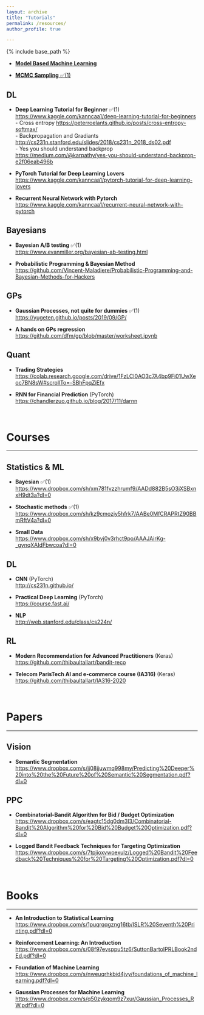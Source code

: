 ```yaml
---
layout: archive
title: "Tutorials"
permalink: /resources/
author_profile: true

---
```


{% include base_path %}


+ [**Model Based Machine Learning**](http://www.mbmlbook.com/toc.html)

+ [**MCMC Sampling** ✅(1)](https://twiecki.io/blog/2015/11/10/mcmc-sampling/)

## DL

+ **Deep Learning Tutorial for Beginner** ✅(1)
<br> https://www.kaggle.com/kanncaa1/deep-learning-tutorial-for-beginners
     <br> - Cross entropy https://peterroelants.github.io/posts/cross-entropy-softmax/
     <br> - Backpropagation and Gradiants http://cs231n.stanford.edu/slides/2018/cs231n_2018_ds02.pdf
     <br> - Yes you should understand backprop https://medium.com/@karpathy/yes-you-should-understand-backprop-e2f06eab496b

+ **PyTorch Tutorial for Deep Learning Lovers**
<br> https://www.kaggle.com/kanncaa1/pytorch-tutorial-for-deep-learning-lovers

+ **Recurrent Neural Network with Pytorch**
<br> https://www.kaggle.com/kanncaa1/recurrent-neural-network-with-pytorch

## Bayesians

+ **Bayesian A/B testing** ✅(1)
<br> https://www.evanmiller.org/bayesian-ab-testing.html

+ **Probabilistic Programming & Bayesian Method**
<br> https://github.com/Vincent-Maladiere/Probabilistic-Programming-and-Bayesian-Methods-for-Hackers

## GPs

+ **Gaussian Processes, not quite for dummies** ✅(1)
<br> https://yugeten.github.io/posts/2019/09/GP/

+ **A hands on GPs regression**
<br> https://github.com/dfm/gp/blob/master/worksheet.ipynb

## Quant

+ **Trading Strategies**
<br> https://colab.research.google.com/drive/1FzLCI0AO3c7A4bp9Fi01UwXeoc7BN8sW#scrollTo=-SBhFpqZiEfx

+ **RNN for Financial Prediction** (PyTorch)
<br> https://chandlerzuo.github.io/blog/2017/11/darnn

<br>

# Courses 
-------

## Statistics & ML

+ **Bayesian** ✅(1)
<br> https://www.dropbox.com/sh/xm781fvzzhrumf9/AADd882B5sO3jXSBxnxH9dt3a?dl=0

+ **Stochastic methods** ✅(1)
<br> https://www.dropbox.com/sh/kz9cmoziy5hfrk7/AABe0MfCRAPRtZ90BBmRftV4a?dl=0

+ **Small Data**
<br> https://www.dropbox.com/sh/x9bvj0v3rhct9po/AAAJAirKg-_gynqXAIdFbwcoa?dl=0

## DL

+ **CNN** (PyTorch)
<br> http://cs231n.github.io/ 

+ **Practical Deep Learning** (PyTorch)
<br> https://course.fast.ai/

+ **NLP**
<br> http://web.stanford.edu/class/cs224n/

## RL

+ **Modern Recommendation for Advanced Practitioners** (Keras)
<br> https://github.com/thibaultallart/bandit-reco

+ **Telecom ParisTech AI and e-commerce course (IA316)** (Keras)
<br> https://github.com/thibaultallart/IA316-2020

<br>

# Papers
------

## Vision

+ **Semantic Segmentation**
<br> https://www.dropbox.com/s/jj08jjuwmq998my/Predicting%20Deeper%20into%20the%20Future%20of%20Semantic%20Segmentation.pdf?dl=0

## PPC

+ **Combinatorial-Bandit Algorithm for Bid / Budget Optimization**
<br> https://www.dropbox.com/s/eagtc15dg0dm3l3/Combinatorial-Bandit%20Algorithm%20for%20Bid%20Budget%20Optimization.pdf?dl=0

+ **Logged Bandit Feedback Techniques for Targeting Optimization**
<br> https://www.dropbox.com/s/7tpjioxvwoexulz/Logged%20Bandit%20Feedback%20Techniques%20for%20Targeting%20Optimization.pdf?dl=0

<br>

# Books
-------

+ **An Introduction to Statistical Learning**
<br> https://www.dropbox.com/s/1puqrqqgzng16tb/ISLR%20Seventh%20Printing.pdf?dl=0

+ **Reinforcement Learning: An Introduction**
<br> https://www.dropbox.com/s/08f97evsppu5tz6/SuttonBartoIPRLBook2ndEd.pdf?dl=0

+ **Foundation of Machine Learning**
<br> https://www.dropbox.com/s/nweuqrhkbid4jvy/foundations_of_machine_learning.pdf?dl=0

+ **Gaussian Processes for Machine Learning**
<br> https://www.dropbox.com/s/q50zykqom9z7xur/Gaussian_Processes_RW.pdf?dl=0
